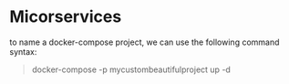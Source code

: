 # Micorservices

to name a docker-compose project, we can use the following command syntax:
> docker-compose -p mycustombeautifulproject up -d

